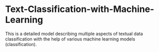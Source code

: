# Text-Classification-with-Machine-Learning
This is a detailed model describing multiple aspects of textual data classification with the help of various machine learning models (classification).
